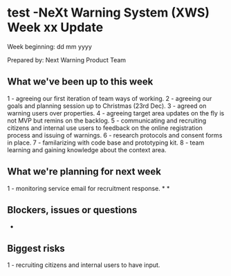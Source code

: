 # test -NeXt Warning System (XWS) Week xx Update 

Week beginning: dd mm yyyy

Prepared by: Next Warning Product Team
  
## What we've been up to this week
  
  1 - agreeing our first iteration of team ways of working.
  2 - agreeing our goals and planning session up to Christmas (23rd Dec).
  3 - agreed on warning users over properties.
  4 - agreeing target area updates on the fly is not MVP but remins on the backlog.
  5 - communicating and recruiting citizens and internal use users to feedback on the online registration process and issuing of warnings.
  6 - research protocols and consent forms in place.
  7 - familarizing with code base and prototyping kit.
  8 - team learning and gaining knowledge about the context area.
  
## What we're planning for next week

  1 - monitoring service email for recruitment response.
  *
  *
  
##  Blockers, issues or questions

*

## Biggest risks

  1 - recruiting citizens and internal users to have input.
